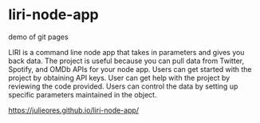 # liri-node-app
demo of git pages

LIRI is a command line node app that takes in parameters and gives you back data. The project is useful because you can pull data from Twitter, Spotify, and OMDb APIs for your node app. Users can get started with the project by obtaining API keys. User can get help with the project by reviewing the code provided. Users can control the data by setting up specific parameters maintained in the object. 

https://julieores.github.io/liri-node-app/
